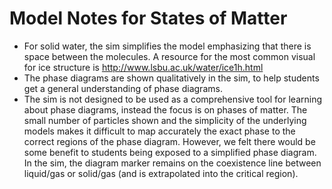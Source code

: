 Model Notes for States of Matter
================================

+ For solid water, the sim simplifies the model emphasizing that there is space between the molecules. A resource for
the most common visual for ice structure is http://www.lsbu.ac.uk/water/ice1h.html
+ The phase diagrams are shown qualitatively in the sim, to help students get a general understanding of phase
diagrams.
+ The sim is not designed to be used as a comprehensive tool for learning about phase diagrams, instead the focus is on
phases of matter. The small number of particles shown and the simplicity of the underlying models makes it difficult to
map accurately the exact phase to the correct regions of the phase diagram. However, we felt there would be some
benefit to students being exposed to a simplified phase diagram. In the sim, the diagram marker remains on the
coexistence line between liquid/gas or solid/gas (and is extrapolated into the critical region).
